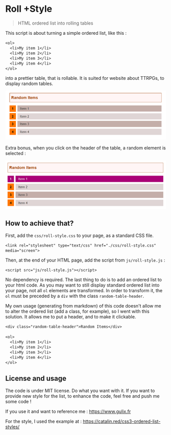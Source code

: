 # Roll +Style

> HTML ordered list into rolling tables

This script is about turning a simple ordered list, like this : 

```
<ol>
  <li>My item 1</li>
  <li>My item 2</li>
  <li>My item 3</li>
  <li>My item 4</li>
</ol>
```

into a prettier table, that is rollable. It is suited for website about TTRPGs, to display random tables.

![The list restyled](img/example_before.png)

Extra bonus, when you click on the header of the table, a random element is selected :

![The list after rolling randomly](img/example_after.png)

## How to achieve that?

First, add the `css/roll-style.css` to your page, as a standard CSS file.

```
<link rel="stylesheet" type="text/css" href="./css/roll-style.css" media="screen">
```

Then, at the end of your HTML page, add the script from `js/roll-style.js` : 

```
<script src="js/roll-style.js"></script>
```

No dependency is required. The last thing to do is to add an ordered list to your html code. As you may want to still display standard ordered list into your page, not all `ol` elements are transformed. In order to transform it, the `ol` must be preceded by a `div` with the class `random-table-header`.

My own usage (generating from markdown) of this code doesn't allow me to alter the ordered list (add a class, for example), so I went with this solution. It allows me to put a header, and to make it clickable.

```
<div class="random-table-header">Random Items</div>

<ol>
  <li>My item 1</li>
  <li>My item 2</li>
  <li>My item 3</li>
  <li>My item 4</li>
</ol>
```

## License and usage

The code is under MIT license. Do what you want with it. If you want to provide new style for the list, to enhance the code, feel free and push me some code !

If you use it and want to reference me : https://www.gulix.fr

For the style, I used the example at : https://catalin.red/css3-ordered-list-styles/ 



